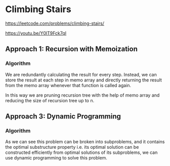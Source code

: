 # Climbing Stairs

https://leetcode.com/problems/climbing-stairs/

https://youtu.be/Y0lT9Fck7qI

## Approach 1: Recursion with Memoization
### Algorithm

We are redundantly calculating the result for every step. Instead, we can store the result at each step in memo array and directly returning the result from the memo array whenever that function is called again.

In this way we are pruning recursion tree with the help of memo array and reducing the size of recursion tree up to n.

## Approach 3: Dynamic Programming
### Algorithm

As we can see this problem can be broken into subproblems, and it contains the optimal substructure property i.e. its optimal solution can be constructed efficiently from optimal solutions of its subproblems, we can use dynamic programming to solve this problem.